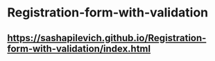 # Registration-form-with-validation
## https://sashapilevich.github.io/Registration-form-with-validation/index.html